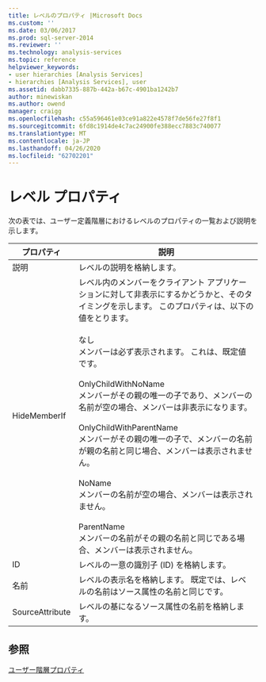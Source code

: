 ```yaml
---
title: レベルのプロパティ |Microsoft Docs
ms.custom: ''
ms.date: 03/06/2017
ms.prod: sql-server-2014
ms.reviewer: ''
ms.technology: analysis-services
ms.topic: reference
helpviewer_keywords:
- user hierarchies [Analysis Services]
- hierarchies [Analysis Services], user
ms.assetid: dabb7335-887b-442a-b67c-4901ba1242b7
author: minewiskan
ms.author: owend
manager: craigg
ms.openlocfilehash: c55a596461e03ce91a822e4578f7de56fe27f8f1
ms.sourcegitcommit: 6fd8c1914de4c7ac24900fe388ecc7883c740077
ms.translationtype: MT
ms.contentlocale: ja-JP
ms.lasthandoff: 04/26/2020
ms.locfileid: "62702201"
---
```

# <a name="level-properties"></a>レベル プロパティ 
  次の表では、ユーザー定義階層におけるレベルのプロパティの一覧および説明を示します。  
  
|プロパティ|説明|  
|--------------|-----------------|  
|説明|レベルの説明を格納します。|  
|HideMemberIf|レベル内のメンバーをクライアント アプリケーションに対して非表示にするかどうかと、そのタイミングを示します。 このプロパティは、以下の値をとります。<br /><br /> なし<br /> メンバーは必ず表示されます。 これは、既定値です。<br /><br /> OnlyChildWithNoName<br /> メンバーがその親の唯一の子であり、メンバーの名前が空の場合、メンバーは非表示になります。<br /><br /> OnlyChildWithParentName<br /> メンバーがその親の唯一の子で、メンバーの名前が親の名前と同じ場合、メンバーは表示されません。<br /><br /> NoName<br /> メンバーの名前が空の場合、メンバーは表示されません。<br /><br /> ParentName<br /> メンバーの名前がその親の名前と同じである場合、メンバーは表示されません。|  
|ID|レベルの一意の識別子 (ID) を格納します。|  
|名前|レベルの表示名を格納します。 既定では、レベルの名前はソース属性の名前と同じです。|  
|SourceAttribute|レベルの基になるソース属性の名前を格納します。|  
  
## <a name="see-also"></a>参照  
 [ユーザー階層プロパティ](user-hierarchies-properties.md)  
  
  
